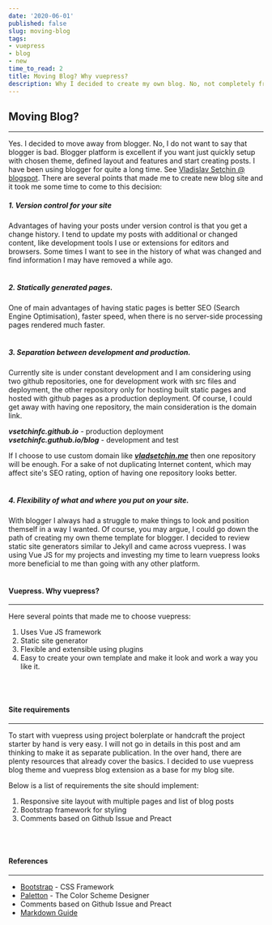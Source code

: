 ```yaml
---
date: '2020-06-01'
published: false
slug: moving-blog
tags:
- vuepress
- blog
- new
time_to_read: 2
title: Moving Blog? Why vuepress?
description: Why I decided to create my own blog. No, not completely from scratch...
---
```


## Moving Blog?
---
Yes. I decided to move away from blogger. No, I do not want to say that blogger is bad. Blogger platform is excellent if you want just quickly setup with chosen theme, defined layout and features and start creating posts. I have been using blogger for quite a long time. See [Vladislav Setchin @ blogspot](https://software-development-toolbox.blogspot.com/). There are several points that made me to create new blog site and it took me some time to come to this decision:
<br/>

##### 1. Version control for your site

Advantages of having your posts under version control is that you get a change history. I tend to update my posts with additional or changed content, like development tools I use or extensions for editors and browsers. Some times I want to see in the history of what was changed and find information I may have removed a while ago.
<br/>
<br/>

##### 2. Statically generated pages.

One of main advantages of having static pages is better SEO (Search Engine Optimisation), faster speed, when there is no server-side processing pages rendered much faster.
<br/>
<br/>

##### 3. Separation between development and production.

Currently site is under constant development and I am considering using two github repositories, one for development work with src files and deployment, the other repository only for hosting built static pages and hosted with github pages as a production deployment. Of course, I could get away with having one repository, the main consideration is the domain link. 

***vsetchinfc.github.io*** - production deployment   
***vsetchinfc.guthub.io/blog*** - development and test 

If I choose to use custom domain like ***[vladsetchin.me](http://vladsetchin.me)*** then one repository will be enough. For a sake of not duplicating Internet content, which may affect site's SEO rating, option of having one repository looks better.
<br/>
<br/>

##### 4. Flexibility of what and where you put on your site.

With blogger I always had a struggle to make things to look and position themself in a way I wanted. Of course, you may argue, I could go down the path of creating my own theme template for blogger. I decided to review static site generators similar to Jekyll and came across vuepress. I was using Vue JS for my projects and investing my time to learn vuepress looks more beneficial to me than going with any other platform.
<br/>
<br/>

#### Vuepress. Why vuepress?
---
Here several points that made me to choose vuepress:

1. Uses Vue JS framework
2. Static site generator
3. Flexible and extensible using plugins
4. Easy to create your own template and make it look and work a way you like it.
<br/>
<br/>

#### Site requirements
---
To start with vuepress using project bolerplate or handcraft the project starter by hand is very easy. I will not go in details in this post and am thinking to make it as separate  publication. In the over hand, there are plenty resources that already cover the basics. I decided to use vuepress blog theme and vuepress blog extension as a base for my blog site. 

Below is a list of requirements the site should implement:

1. Responsive site layout with multiple pages and list of blog posts
2. Bootstrap framework for styling
3. Comments based on Github Issue and Preact
<br/>
<br/>

#### References
---
- [Bootstrap](https://getbootstrap.com/) - CSS Framework
- [Paletton](http://paletton.com) - The Color Scheme Designer
- Comments based on Github Issue and Preact
- [Markdown Guide](https://www.markdownguide.org/)

